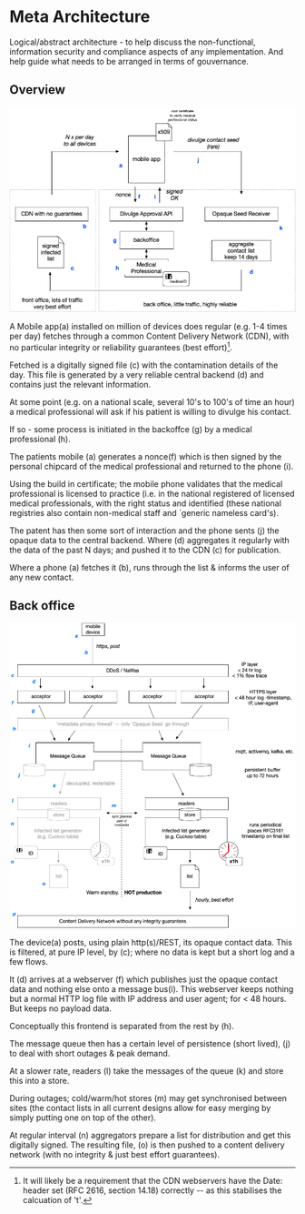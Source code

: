 # Meta Architecture

Logical/abstract architecture - to help discuss the non-functional, information security and compliance aspects of any implementation. And help guide what needs to be arranged in terms of gouvernance.

## Overview

![Overview](overview.png)

A Mobile app(a) installed on million of devices does regular (e.g. 1-4 times per day) fetches through a common Content Delivery Network (CDN), with no particular integrity or reliability guarantees (best effort)[^1].

Fetched is a digitally signed file (c) with the contamination details of the day. This file is generated by a very reliable central backend (d) and contains just the relevant information.


At some point (e.g. on a national scale, several 10's to 100's of time an hour) a medical professional will ask if his patient is willing to divulge his contact.

If so - some process is initiated in the backoffce (g) by a medical professional (h). 

The patients mobile (a) generates a nonce(f) which is then signed by the personal chipcard of the medical professional and returned to the phone (i).

Using the build in certificate; the mobile phone validates that the medical professional is licensed to practice (i.e. in the national registered of licensed medical professionals, with the right status and identified (these national registries also contain non-medical staff and `generic nameless card's).

The patent has then some sort of interaction and the phone sents (j) the opaque data to the central backend. Where (d) aggregates it regularly with the data of the past N days; and pushed it to the CDN (c) for publication. 

Where a phone (a) fetches it (b), runs through the list & informs the user of any new contact.

## Back office

![backoffice](backoffice.png)

The device(a) posts, using plain http(s)/REST, its opaque contact data. This is filtered, at pure IP level, by (c); where no data is kept but a short log and a few flows. 

It (d) arrives at a webserver (f) which publishes just the opaque contact data and nothing else onto a message bus(i).  This webserver keeps nothing but a normal HTTP log file with IP address and user agent; for < 48 hours. But keeps no payload data.

Conceptually this frontend is separated from the rest by (h).

The message queue then has a certain level of persistence (short lived), (j) to deal with short outages & peak demand.

At a slower rate, readers (l) take the messages of the queue (k) and store this into a store.

During outages; cold/warm/hot stores (m) may get synchronised between sites (the contact lists in all current designs allow for easy merging by simply putting one on top of the other).

At regular interval (n) aggregators prepare a list for distribution and get this digitally signed. The resulting file, (o) is then pushed to a content delivery network (with no integrity & just best effort guarantees).





[^1]: It will likely be a requirement that the CDN webservers have the Date: header set (RFC 2616, section 14.18) correctly -- as this stabilises the calcuation of 't'.

